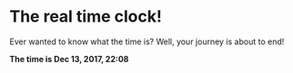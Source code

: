# The real time clock!

Ever wanted to know what the time is? Well, your journey is about to end!

**The time is Dec 13, 2017, 22:08**